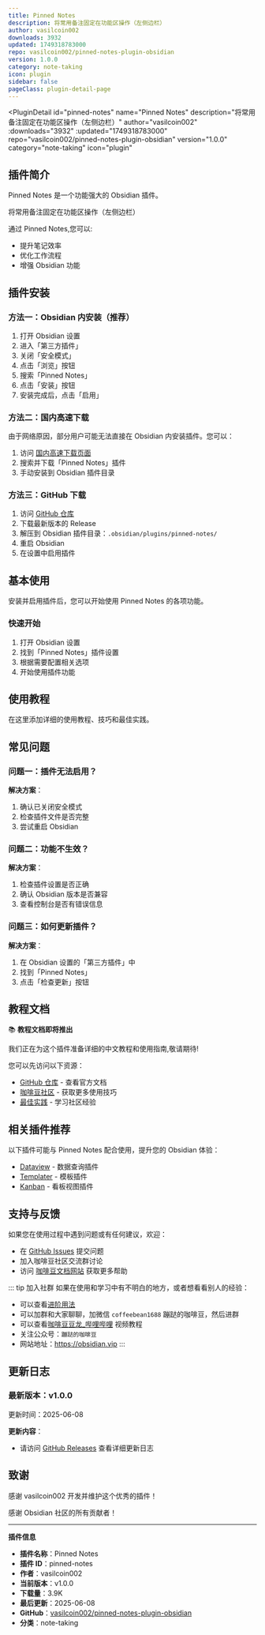 ```yaml
---
title: Pinned Notes
description: 将常用备注固定在功能区操作（左侧边栏）
author: vasilcoin002
downloads: 3932
updated: 1749318783000
repo: vasilcoin002/pinned-notes-plugin-obsidian
version: 1.0.0
category: note-taking
icon: plugin
sidebar: false
pageClass: plugin-detail-page
---
```


<PluginDetail
  id="pinned-notes"
  name="Pinned Notes"
  description="将常用备注固定在功能区操作（左侧边栏）"
  author="vasilcoin002"
  :downloads="3932"
  :updated="1749318783000"
  repo="vasilcoin002/pinned-notes-plugin-obsidian"
  version="1.0.0"
  category="note-taking"
  icon="plugin"
>

<!-- AUTO_GENERATED_START -->
## 插件简介

Pinned Notes 是一个功能强大的 Obsidian 插件。

将常用备注固定在功能区操作（左侧边栏）

通过 Pinned Notes,您可以:

- 提升笔记效率
- 优化工作流程
- 增强 Obsidian 功能

<!-- AUTO_GENERATED_END -->

<!-- AUTO_GENERATED_START -->
## 插件安装

### 方法一：Obsidian 内安装（推荐）

1. 打开 Obsidian 设置
2. 进入「第三方插件」
3. 关闭「安全模式」
4. 点击「浏览」按钮
5. 搜索「Pinned Notes」
6. 点击「安装」按钮
7. 安装完成后，点击「启用」

### 方法二：国内高速下载

由于网络原因，部分用户可能无法直接在 Obsidian 内安装插件。您可以：

1. 访问 [国内高速下载页面](/zh/documentation/obsidian-plugins-download.html)
2. 搜索并下载「Pinned Notes」插件
3. 手动安装到 Obsidian 插件目录

### 方法三：GitHub 下载

1. 访问 [GitHub 仓库](https://github.com/vasilcoin002/pinned-notes-plugin-obsidian)
2. 下载最新版本的 Release
3. 解压到 Obsidian 插件目录：`.obsidian/plugins/pinned-notes/`
4. 重启 Obsidian
5. 在设置中启用插件

## 基本使用

安装并启用插件后，您可以开始使用 Pinned Notes 的各项功能。

### 快速开始

1. 打开 Obsidian 设置
2. 找到「Pinned Notes」插件设置
3. 根据需要配置相关选项
4. 开始使用插件功能

<!-- AUTO_GENERATED_END -->

<!-- CUSTOM_CONTENT_START:tutorial -->
## 使用教程

在这里添加详细的使用教程、技巧和最佳实践。

<!-- CUSTOM_CONTENT_END:tutorial -->

<!-- SHARED_CONTENT_START -->
## 常见问题

### 问题一：插件无法启用？

**解决方案**：
1. 确认已关闭安全模式
2. 检查插件文件是否完整
3. 尝试重启 Obsidian

### 问题二：功能不生效？

**解决方案**：
1. 检查插件设置是否正确
2. 确认 Obsidian 版本是否兼容
3. 查看控制台是否有错误信息

### 问题三：如何更新插件？

**解决方案**：
1. 在 Obsidian 设置的「第三方插件」中
2. 找到「Pinned Notes」
3. 点击「检查更新」按钮

## 教程文档

📚 **教程文档即将推出**

我们正在为这个插件准备详细的中文教程和使用指南,敬请期待!

您可以先访问以下资源：
- [GitHub 仓库](https://github.com/vasilcoin002/pinned-notes-plugin-obsidian) - 查看官方文档
- [咖啡豆社区](/zh/bases/) - 获取更多使用技巧
- [最佳实践](/zh/best-practices/) - 学习社区经验

## 相关插件推荐

以下插件可能与 Pinned Notes 配合使用，提升您的 Obsidian 体验：

- [Dataview](/zh/plugins/dataview.html) - 数据查询插件
- [Templater](/zh/plugins/templater-obsidian.html) - 模板插件
- [Kanban](/zh/plugins/obsidian-kanban.html) - 看板视图插件

## 支持与反馈

如果您在使用过程中遇到问题或有任何建议，欢迎：

- 在 [GitHub Issues](https://github.com/vasilcoin002/pinned-notes-plugin-obsidian/issues) 提交问题
- 加入咖啡豆社区交流群讨论
- 访问 [咖啡豆文档网站](https://obsidian.vip) 获取更多帮助

::: tip 加入社群
如果在使用和学习中有不明白的地方，或者想看看别人的经验：
- 可以查看[进阶用法](/zh/advanced)
- 可以加群和大家聊聊，加微信 `coffeebean1688` 蹦跶的咖啡豆，然后进群
- 可以查看[咖啡豆豆龙_哔哩哔哩](https://space.bilibili.com/618777356) 视频教程
- 关注公众号：`蹦跶的咖啡豆`
- 网站地址：https://obsidian.vip
:::
<!-- SHARED_CONTENT_END -->

<!-- AUTO_GENERATED_START -->
## 更新日志

### 最新版本：v1.0.0

更新时间：2025-06-08

**更新内容**：
- 请访问 [GitHub Releases](https://github.com/vasilcoin002/pinned-notes-plugin-obsidian/releases) 查看详细更新日志

## 致谢

感谢 vasilcoin002 开发并维护这个优秀的插件！

感谢 Obsidian 社区的所有贡献者！

---

**插件信息**
- **插件名称**：Pinned Notes
- **插件 ID**：pinned-notes
- **作者**：vasilcoin002
- **当前版本**：v1.0.0
- **下载量**：3.9K
- **最后更新**：2025-06-08
- **GitHub**：[vasilcoin002/pinned-notes-plugin-obsidian](https://github.com/vasilcoin002/pinned-notes-plugin-obsidian)
- **分类**：note-taking
<!-- AUTO_GENERATED_END -->

</PluginDetail>

